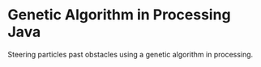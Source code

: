 # Genetic Algorithm in Processing Java
Steering particles past obstacles using a genetic algorithm in processing.
